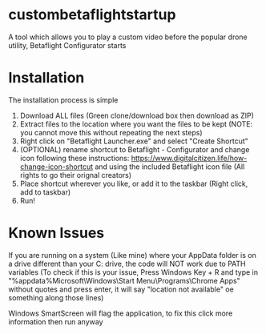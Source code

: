 # custombetaflightstartup
A tool which allows you to play a custom video before the popular drone utility, Betaflight Configurator starts 


# Installation
The installation process is simple
1. Download ALL files (Green clone/download box then download as ZIP)
2. Extract files to the location where you want the files to be kept (NOTE: you cannot move this without repeating the next steps)
3. Right click on "Betaflight Launcher.exe" and select "Create Shortcut"
4. (OPTIONAL) rename shortcut to Betaflight - Configurator and change icon following these instructions: https://www.digitalcitizen.life/how-change-icon-shortcut and using the included Betaflight icon file (All rights to go their orignal creators)
5. Place shortcut wherever you like, or add it to the taskbar (Right click, add to taskbar)
6. Run! 

# Known Issues
If you are running on a system (Like mine) where your AppData folder is on a drive different than your C: drive, the code will NOT work due to PATH variables (To check if this is your issue, Press Windows Key + R and type in "%appdata%Microsoft\Windows\Start Menu\Programs\Chrome Apps" without quotes and press enter, it will say "location not available" oe something along those lines)

Windows SmartScreen will flag the application, to fix this click more information then run anyway
